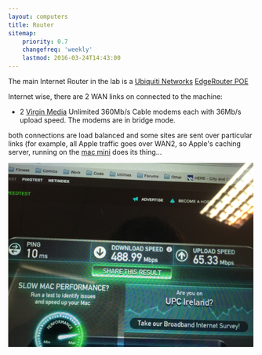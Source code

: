 ```yaml
---
layout: computers
title: Router
sitemap:
    priority: 0.7
    changefreq: 'weekly'
    lastmod: 2016-03-24T14:43:00
---
```

The main Internet Router in the lab is a [Ubiquiti Networks][1] [EdgeRouter POE][2]

Internet wise, there are 2 WAN links on connected to the machine:

* 2 [Virgin Media][3] Unlimited 360Mb/s Cable modems each with 36Mb/s upload speed. The modems are in bridge mode.


both connections are load balanced and some sites are sent over particular links (for example, all Apple traffic goes over WAN2, so Apple's caching server, running on the [mac mini][4] does its thing...

<a href="/post_images/tumblr_nkoi26HcMZ1s6snd0o1_500.jpg"><img src="/post_images/tumblr_nkoi26HcMZ1s6snd0o1_500.jpg" alt="Speed Test"></a>

[1]: http://www.ubnt.com
[2]: https://www.ubnt.com/edgemax/edgerouter-poe/
[3]: http://www.virginmedia.ie
[4]: /Computers/macmini.html
